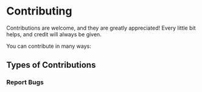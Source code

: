 # Contributing

Contributions are welcome, and they are greatly appreciated! Every little bit
helps, and credit will always be given.

You can contribute in many ways:

## Types of Contributions

### Report Bugs
